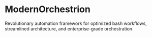 # ModernOrchestrion
Revolutionary automation framework for optimized bash workflows, streamlined architecture, and enterprise-grade orchestration.
